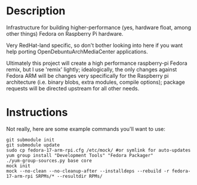 Description
===========

Infrastructure for building higher-performance (yes, hardware float, among other things) Fedora on Raspberry Pi hardware.

Very RedHat-land specific, so don't bother looking into here if you want help porting OpenDebuntuArchMediaCenter applications.

Ultimately this project will create a high performance raspberry-pi Fedora remix, but I use 'remix' lightly; idealogically, the only changes against Fedora ARM will be changes very specifically for the Raspberry pi architecture (i.e. binary blobs, extra modules, compile options); package requests will be directed upstream for all other needs.

Instructions
============

Not really, here are some example commands you'll want to use:

    git submodule init
    git submodule update
    sudo cp fedora-17-arm-rpi.cfg /etc/mock/ #or symlink for auto-updates
    yum group install "Development Tools" "Fedora Packager"  
    ./yum-group-sources.py base core
    mock init
    mock --no-clean --no-cleanup-after --installdeps --rebuild -r fedora-17-arm-rpi SRPMs/* --resultdir RPMs/
